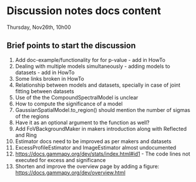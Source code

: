 # Discussion notes docs content
Thursday, Nov26th, 10h00

## Brief points to start the discussion

1. Add doc-example/functionality for for p-value - add in HowTo
2. Dealing with multiple models simultaneously - adding models to datasets - add in HowTo
3. Some links broken in HowTo
4. Relationship between models and datasets, specially in case of joint fitting between datasets
5. Use of the the CompoundSpectralModel is unclear
6. How to compute the significance of a model 
7. GaussianSpatialModel.to_region() should mention the number of sigmas of the regions
8. Have it as an optional argument to the function as well?
9. Add FoVBackgroundMaker in makers introduction along with Reflected and Ring
10. Estimator docs need to be improved as per makers and datasets
11. ExcessProfileEstimator and ImageEstimator almost undocumented
12. https://docs.gammapy.org/dev/stats/index.html#id1 - The code lines not executed for excess and significance
13. Shorten and improve the overview page by adding a figure: https://docs.gammapy.org/dev/overview.html 
